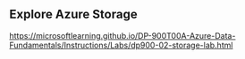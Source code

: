## Explore Azure Storage

https://microsoftlearning.github.io/DP-900T00A-Azure-Data-Fundamentals/Instructions/Labs/dp900-02-storage-lab.html
